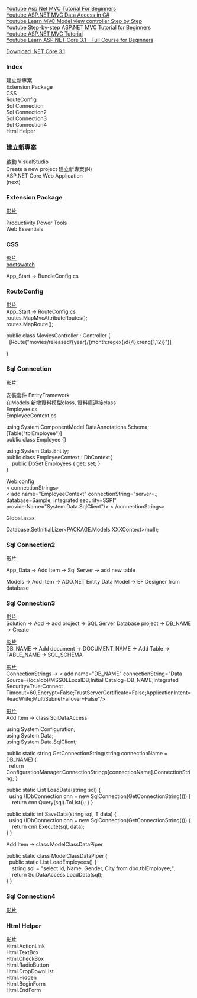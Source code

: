 

[Youtube Asp.Net MVC Tutorial For Beginners](https://www.youtube.com/watch?v=fN0PZMI5VhU&list=PLaFzfwmPR7_JuVN71I9pEpN8JadDTh0rg&index=1&ab_channel=WebGentle)  
[Youtube ASP.NET MVC Data Access in C#](https://www.youtube.com/watch?v=bIiEv__QNxw&ab_channel=IAmTimCorey)  
[Youtube Learn MVC Model view controller Step by Step](https://www.youtube.com/watch?v=_323VsR-Th0&list=PL33C9E91F8CDD2BF7&index=1&ab_channel=.NETInterviewPreparationvideos)  
[Youtube Step-by-step ASP.NET MVC Tutorial for Beginners](https://www.youtube.com/watch?v=E7Voso411Vs&ab_channel=ProgrammingwithMosh)  
[Youtube ASP.NET MVC Tutorial](https://www.youtube.com/watch?v=-pzwRwYlXMw&list=PL6n9fhu94yhVm6S8I2xd6nYz2ZORd7X2v&ab_channel=kudvenkat)  
[Youtube Learn ASP.NET Core 3.1 - Full Course for Beginners](https://www.youtube.com/watch?v=C5cnZ-gZy2I&ab_channel=freeCodeCamp.org)  


[Download .NET Core 3.1](https://dotnet.microsoft.com/download/dotnet/3.1)  


### Index  
建立新專案  
Extension Package  
CSS  
RouteConfig  
Sql Connection  
Sql Connection2  
Sql Connection3  
Sql Connection4  
Html Helper  


### 建立新專案  

啟動 VisualStudio  
Create a new project 建立新專案(N)  
ASP.NET Core Web Application  
(next)  


### Extension Package  

[影片](https://youtu.be/E7Voso411Vs?t=369)  

Productivity Power Tools  
Web Essentials  


### CSS  

[影片](https://youtu.be/E7Voso411Vs?t=1312)  
[bootswatch](https://bootswatch.com/)  

App_Start -> BundleConfig.cs  

### RouteConfig  

[影片](https://youtu.be/E7Voso411Vs?t=2292)  
App_Start -> RouteConfig.cs  
routes.MapMvcAttributeRoutes();  
routes.MapRoute();  

public class MoviesController : Controller {  
&nbsp; [Route("movies/released/{year}/{month:regex(\\d{4}):reng(1,12)}")]  

}  

### Sql Connection  

[影片](https://youtu.be/Lrr66APUwBk?list=PL6n9fhu94yhVm6S8I2xd6nYz2ZORd7X2v&t=114)  

安裝套件 EntityFramework  
在Models 新增資料模型class, 資料庫連接class  
Employee.cs  
EmployeeContext.cs  

using System.ComponentModel.DataAnnotations.Schema;  
[Table("tblEmployee")]  
public class Employee {}  

using System.Data.Entity;  
public class EmployeeContext : DbContext{  
&nbsp; &nbsp; public DbSet<Employee> Employees { get; set; }  
}  

Web.config  
< connectionStrings>  
< add name="EmployeeContext" connectionString="server=.; database=Sample; integrated security=SSPI" providerName="System.Data.SqlClient"/>
< /connectionStrings>  

Global.asax  

Database.SetInitialLizer<PACKAGE.Models.XXXContext>(null);  

### Sql Connection2  

[影片](https://youtu.be/3pEax-5wXG8?t=191)  

App_Data -> Add Item -> Sql Server -> add new table  

Models -> Add Item -> ADO.NET Entity Data Model -> EF Designer from database   


### Sql Connection3  

[影片](https://youtu.be/bIiEv__QNxw?t=210)  
Solution -> Add -> add project -> SQL Server Database project -> DB_NAME -> Create   

[影片](https://youtu.be/bIiEv__QNxw?t=2010)  
DB_NAME -> Add document -> DOCUMENT_NAME ->  Add Table -> TABLE_NAME -> SQL_SCHEMA   

[影片](https://youtu.be/bIiEv__QNxw?t=2321)  
ConnectionStrings -> 
< add name="DB_NAME" connectionString="Data Source=(localdb)\MSSQLLocalDB;Initial Catalog=DB_NAME;Integrated Security=True;Connect Timeout=60;Encrypt=False;TrustServerCertificate=False;ApplicationIntent=ReadWrite;MultiSubnetFailover=False"/>  

[影片](https://youtu.be/bIiEv__QNxw?t=2724)  
Add Item -> class SqlDataAccess  

using System.Configuration;  
using System.Data;  
using System.Data.SqlClient;  

public static string GetConnectionString(string connectionName = DB_NAME) {  
&nbsp; return ConfigurationManager.ConnectionStrings[connectionName].ConnectionString;  }  

public static List<T> LoadData<T>(string sql) {  
&nbsp; using (IDbConnection cnn = new SqlConnection(GetConnectionString())) {  
&nbsp; &nbsp; return cnn.Query<T>(sql).ToList();
}  }  

public static int SaveData<T>(string sql, T data) {  
&nbsp; using (IDbConnection cnn = new SqlConnection(GetConnectionString())) {  
&nbsp; &nbsp; return cnn.Execute(sql, data);  
}  }  

Add Item -> class ModelClassDataPiper    

public static class ModelClassDataPiper {  
&nbsp; public static List<Employee> LoadEmployees() {  
&nbsp; &nbsp; string sql = "select Id, Name, Gender, City from dbo.tblEmployee;";  
&nbsp; &nbsp; return SqlDataAccess.LoadData<Employee>(sql);  
}  }  


### Sql Connection4   

[影片](https://www.youtube.com/watch?v=K4x6eoG7hwY&ab_channel=SeeSharpCode)  

### Html Helper  

[影片](https://youtu.be/QVLYMsYbtEw?list=PLaFzfwmPR7_JuVN71I9pEpN8JadDTh0rg&t=217)  
Html.ActionLink   
Html.TextBox  
Html.CheckBox  
Html.RadioButton  
Html.DropDownList  
Html.Hidden  
Html.BeginForm  
Html.EndForm  

